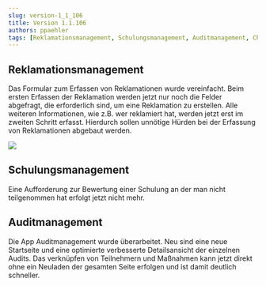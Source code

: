 ```yaml
---
slug: version-1_1_106
title: Version 1.1.106
authors: ppaehler
tags: [Reklamationsmanagement, Schulungsmanagement, Auditmanagement, Changelog]
---
```


## Reklamationsmanagement

Das Formular zum Erfassen von Reklamationen wurde vereinfacht. Beim ersten Erfassen der Reklamation werden jetzt nur noch die Felder abgefragt, die erforderlich sind, um eine Reklamation zu erstellen. Alle weiteren Informationen, wie z.B. wer reklamiert hat, werden jetzt erst im zweiten Schritt erfasst. Hierdurch sollen unnötige Hürden bei der Erfassung von Reklamationen abgebaut werden.

![](https://caqadmin.blob.core.windows.net/releasenotes/91-images/mceclip0.png)

## Schulungsmanagement

Eine Aufforderung zur Bewertung einer Schulung an der man nicht teilgenommen hat erfolgt jetzt nicht mehr.

## Auditmanagement

Die App Auditmanagement wurde überarbeitet. Neu sind eine neue Startseite und eine optimierte verbesserte Detailsansicht der einzelnen Audits. Das verknüpfen von Teilnehmern und Maßnahmen kann jetzt direkt ohne ein Neuladen der gesamten Seite erfolgen und ist damit deutlich schneller.

